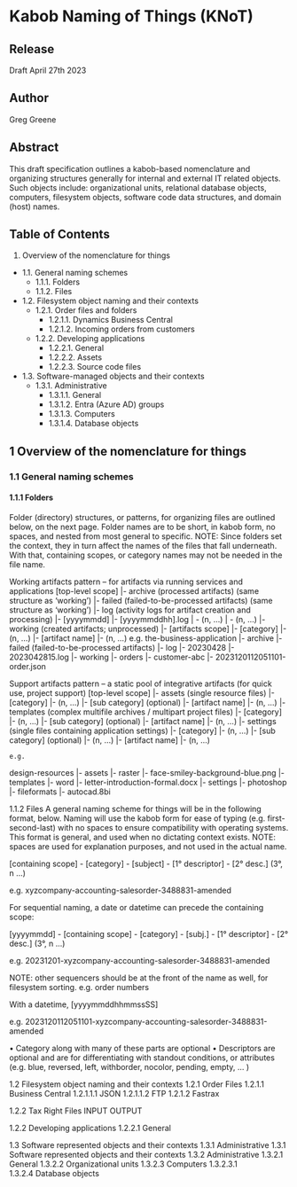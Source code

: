 # Kabob Naming of Things (KNoT)
## Release
Draft April 27th 2023
## Author
Greg Greene


## Abstract
This draft specification outlines a kabob-based nomenclature and organizing structures generally for internal and external IT related objects. Such objects include: organizational units, relational database objects, computers, filesystem objects, software code data structures, and domain (host) names. 

## Table of Contents
1.	Overview of the nomenclature for things
- 1.1.	General naming schemes
    - 1.1.1.	Folders
    - 1.1.2.	Files
- 1.2.	 Filesystem object naming and their contexts
    - 1.2.1.	Order files and folders
      - 1.2.1.1.	Dynamics Business Central
      - 1.2.1.2.	Incoming orders from customers
    - 1.2.2.	Developing applications
      - 1.2.2.1.	General
      - 1.2.2.2.	Assets
      - 1.2.2.3.	Source code files
- 1.3.	Software-managed objects and their contexts 
    - 1.3.1.	Administrative
      - 1.3.1.1.	General
      - 1.3.1.2.	Entra (Azure AD) groups
      - 1.3.1.3.	Computers
      - 1.3.1.4.	Database objects


## 1 Overview of the nomenclature for things
### 1.1 General naming schemes
#### 1.1.1 Folders
Folder (directory) structures, or patterns, for organizing files are outlined below, on the next page. Folder names are to be short, in kabob form, no spaces, and nested from most general to specific. 
NOTE: Since folders set the context, they in turn affect the names of the files that fall underneath. With that, containing scopes, or category names may not be needed in the file name.

Working artifacts pattern – for artifacts via running services and applications
	[top-level scope]
|- archive (processed artifacts)
(same structure as ‘working’)
|- failed (failed-to-be-processed artifacts)
(same structure as ‘working’)
|- log (activity logs for artifact creation and processing)
|- [yyyymmdd]
|- [yyyymmddhh].log
| - (n, …)
| - (n, …)
|- working  (created artifacts; unprocessed)
|- [artifacts scope]
|- [category]
|- (n, …)
|- [artifact name]
|- (n, …)
	e.g. 
the-business-application
|- archive
|- failed (failed-to-be-processed artifacts)
|- log
|- 20230428
|- 2023042815.log
|- working
|- orders
|- customer-abc
|- 2023120112051101-order.json
	



Support artifacts pattern – a static pool of integrative artifacts (for quick use, project support)
	[top-level scope]
|- assets  (single resource files)
|- [category]
|- (n, …)
|- [sub category] (optional)
|- [artifact name]
|- (n, …)
|- templates (complex multifile archives / multipart project files)
|- [category]
|- (n, …)
|- [sub category] (optional)
|- [artifact name]
|- (n, …)
|- settings  (single files containing application settings)
|- [category]
|- (n, …)
|- [sub category] (optional)
|- (n, …)
|- [artifact name]
|- (n, …)

	e.g. 
design-resources
|- assets
|-  raster
|-  face-smiley-background-blue.png
|- templates
|-  word
|-  letter-introduction-formal.docx
|- settings
|-  photoshop
|-  fileformats
|-  autocad.8bi

	






1.1.2 Files
A general naming scheme for things will be in the following format, below. Naming will use the kabob form for ease of typing (e.g. first-second-last) with no spaces to ensure compatibility with operating systems. This format is general, and used when no dictating context exists. 
NOTE: spaces are used for explanation purposes, and not used in the actual name.

	
[containing scope] - [category] - [subject] - [1° descriptor] - [2° desc.] (3°, n ...)

e.g.  xyzcompany-accounting-salesorder-3488831-amended

For sequential naming, a date or datetime can precede the containing scope:
	
[yyyymmdd] - [containing scope] - [category] - [subj.] - [1° descriptor] - [2° desc.] (3°, n ...)

e.g.  20231201-xyzcompany-accounting-salesorder-3488831-amended

	
NOTE: other sequencers should be at the front of the name as well, for filesystem sorting. e.g. order numbers


With a datetime, [yyyymmddhhmmssSS]
	
e.g.  2023120112051101-xyzcompany-accounting-salesorder-3488831-amended


	
•	Category along with many of these parts are optional
•	Descriptors are optional and are for differentiating with standout conditions, or attributes (e.g. blue, reversed, left, withborder, nocolor, pending, empty, … )




1.2 Filesystem object naming and their contexts
1.2.1 Order Files
1.2.1.1 Business Central
1.2.1.1.1 JSON
1.2.1.1.2 FTP
1.2.1.2 Fastrax

1.2.2 Tax Right Files 
INPUT
OUTPUT

1.2.2 Developing applications
1.2.2.1 General

1.3 Software represented objects and their contexts
1.3.1 Administrative
1.3.1	Software represented objects and their contexts 
1.3.2	Administrative
1.3.2.1	General
1.3.2.2	Organizational units
1.3.2.3	Computers
1.3.2.3.1	
1.3.2.4	Database objects
